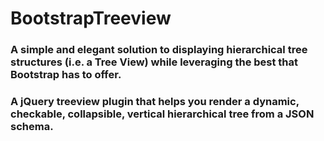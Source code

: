 # BootstrapTreeview


### A simple and elegant solution to displaying hierarchical tree structures (i.e. a Tree View) while leveraging the best that Bootstrap has to offer.


### A jQuery treeview plugin that helps you render a dynamic, checkable, collapsible, vertical hierarchical tree from a JSON schema.

